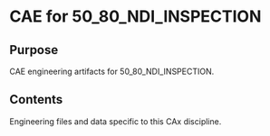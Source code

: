 # CAE for 50_80_NDI_INSPECTION

## Purpose
CAE engineering artifacts for 50_80_NDI_INSPECTION.

## Contents
Engineering files and data specific to this CAx discipline.
